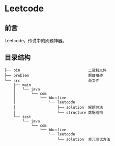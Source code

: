 # Leetcode

## 前言

Leetcode，传说中的刷题神器。

## 目录结构

    ├── bin                               二进制文件
    ├── problem                           题目描述
    └── src                               源文件
        ├── main
        │   └── java
        │       └── com
        │           └── bbcclive
        │               └── leetcode
        │                   ├── solution  解题方法
        │                   └── structure 数据结构
        └── test
            └── java
                └── com
                    └── bbcclive
                        └── leetcode
                            └── solution  单元测试方法
